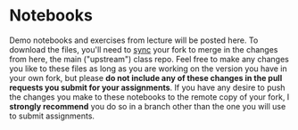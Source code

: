 # Notebooks

Demo notebooks and exercises from lecture will be posted here. To download the files, you'll need to [sync](https://docs.github.com/en/pull-requests/collaborating-with-pull-requests/working-with-forks/syncing-a-fork) your fork to merge in the changes from here, the main ("upstream") class repo. Feel free to make any changes you like to these files as long as you are working on the version you have in your own fork, but please **do not include any of these changes in the pull requests you submit for your assignments**. If you have any desire to push the changes you make to these notebooks to the remote copy of your fork, I **strongly recommend** you do so in a branch other than the one you will use to submit assignments.